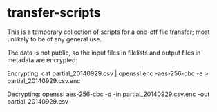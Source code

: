 transfer-scripts
================

This is a temporary collection of scripts for a one-off file transfer; most unlikely to be of any general use.

The data is not public, so the input files in filelists and output files in metadata are encrypted:

Encrypting:
cat partial_20140929.csv | openssl enc -aes-256-cbc -e > partial_20140929.csv.enc

Decrypting:
openssl aes-256-cbc -d -in partial_20140929.csv.enc -out partial_20140929.csv
